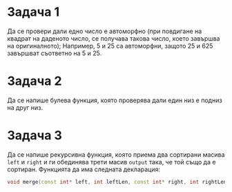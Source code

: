 # Задача 1

Да се провери дали едно число е автоморфно (при повдигане на квадрат на даденото число, се получава такова число, което завършва на оригиналното); Например, 5 и 25 са автоморфни, защото 25 и 625 завършват съответно на 5 и 25.

# Задача 2

Да се напише булева функция, която проверява дали един низ е подниз на друг низ.

# Задача 3

Да се напише рекурсивна функция, която приема два сортирани масива `left` и `right` и ги обединява трети масив `output` така, че той също да е сортиран. Функцията да има следната декларация:

```cpp
void merge(const int* left, int leftLen, const int* right, int rightLen, int* output);
```
